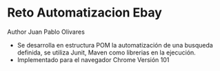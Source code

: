 # Reto Automatizacion Ebay
Author Juan Pablo Olivares

* Se desarrolla en estructura POM la automatización de una busqueda definida, se utiliza Junit, Maven como librerias en la ejecución.
* Implementado para el navegador Chrome Versión 101
